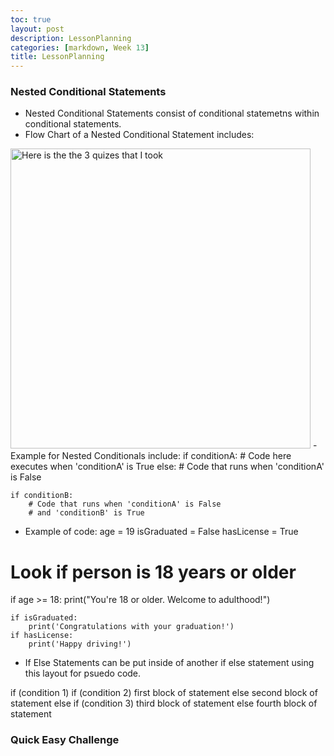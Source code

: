 ```yaml
---
toc: true
layout: post
description: LessonPlanning
categories: [markdown, Week 13]
title: LessonPlanning
---
```


### Nested Conditional Statements
- Nested Conditional Statements consist of conditional statemetns within conditional statements.
- Flow Chart of a Nested Conditional Statement includes: 
<img src='{{ "/images/nestedconditional.PNG" | relative_url }}' width='480' alt='Here is the the 3 quizes that I took'>
- Example for Nested Conditionals include:
if conditionA:
    # Code here executes when 'conditionA' is True
else:
    # Code that runs when 'conditionA' is False

    if conditionB:
        # Code that runs when 'conditionA' is False
        # and 'conditionB' is True
- Example of code:
age = 19
isGraduated = False
hasLicense = True

# Look if person is 18 years or older
if age >= 18:
    print("You're 18 or older. Welcome to adulthood!")

    if isGraduated:
        print('Congratulations with your graduation!')
    if hasLicense:
        print('Happy driving!')
- If Else Statements can be put inside of another if else statement using this layout for psuedo code.

if (condition 1)
    if (condition 2)
        first block of statement
    else 
        second block of statement
else
    if (condition 3)
        third block of statement
    else 
        fourth block of statement

### Quick Easy Challenge
